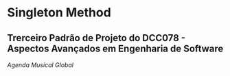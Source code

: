 
# Singleton Method
## Trerceiro Padrão de Projeto do DCC078 - Aspectos Avançados em Engenharia de Software
*Agenda Musical Global*
